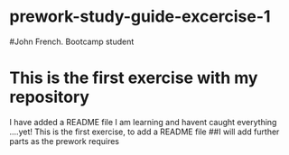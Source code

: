 # prework-study-guide-excercise-1
#John French.  Bootcamp student
# This is the first exercise with my repository
I have added a README file
I am learning and havent caught everything ....yet!
This is the first exercise, to add a README file
##I will add further parts as the prework requires

